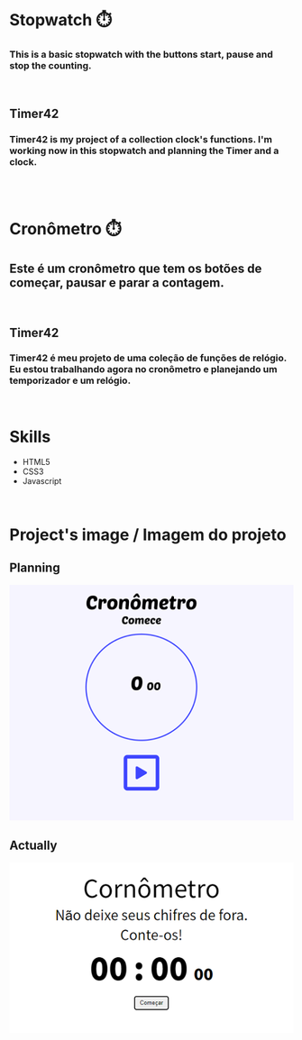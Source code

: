 # Stopwatch ⏱️

### This is a basic stopwatch with the buttons start, pause and stop the counting.

<br>

## Timer42
### Timer42 is my project of a collection clock's functions. I'm working now in this stopwatch and planning the Timer and a clock. 

<br>

<br>

# Cronômetro ⏱️

## Este é um cronômetro que tem os botões de começar, pausar e parar a contagem.

<br>

## Timer42
### Timer42 é meu projeto de uma coleção de funções de relógio. Eu estou trabalhando agora no cronômetro e planejando um temporizador e um relógio. 

<br>

# Skills 

- HTML5
- CSS3
- Javascript

<br>

# Project's image / Imagem do projeto
## Planning
![](./img/planning_stoped.png)

## Actually

![](./img/actually_stoped.png)